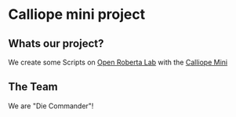 # Calliope mini project
## Whats our project?
We create some Scripts on [Open Roberta Lab](https://lab.open-roberta.org/) with the [Calliope Mini](https://calliope.cc)
## The Team
We are "Die Commander"!
